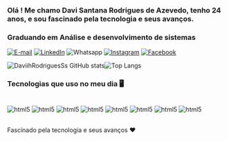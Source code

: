 ### Olá ! Me chamo Davi Santana Rodrigues de Azevedo, tenho 24 anos, e sou fascinado pela tecnologia e seus avanços.
### Graduando em Análise e desenvolvimento de sistemas 


[![E-mail](https://img.shields.io/badge/Gmail-D14836?style=for-the-badge&logo=gmail&logoColor=white)]([https://davi.devrodrigues@gmail.com)
[![LinkedIn](https://img.shields.io/badge/LinkedIn-0077B5?style=for-the-badge&logo=linkedin&logoColor=white)](https://www.linkedin.com/in/davi-rodrigues-330491245/)
![Whatsapp](https://img.shields.io/badge/WhatsApp-25D366?style=for-the-badge&logo=whatsapp&logoColor=white)
[![Instagram](https://img.shields.io/badge/Instagram-E4405F?style=for-the-badge&logo=instagram&logoColor=white)](https://www.instagram.com/davirodriguess___/)
[![Facebook](https://img.shields.io/badge/Facebook-1877F2?style=for-the-badge&logo=facebook&logoColor=white)](https://www.facebook.com/profile.php?id=100071225043114)

![ DaviihRodriguesSs GitHub stats](https://github-readme-stats.vercel.app/api?username=DaviRodrigues&show_icons=true&bg_color=00000000)![Top Langs](https://github-readme-stats.vercel.app/api/top-langs/?username=DaviRodrigues&hide_progress=true)



### Tecnologias que uso no meu dia 🖥️ 

<div style="display:inline_block"><br/>

<img align="center" alt="html5" src="https://img.shields.io/badge/C%23-239120?style=for-the-badge&logo=c-sharp&logoColor=white" />
<img align="center" alt="html5" src="https://img.shields.io/badge/.NET-5C2D91?style=for-the-badge&logo=.net&logoColor=white" />


<img align="center" alt="html5" src="https://img.shields.io/badge/Python-14354C?style=for-the-badge&logo=python&logoColor=white" />


<img align="center" alt="html5" src="https://img.shields.io/badge/HTML-239120?style=for-the-badge&logo=html5&logoColor=white" />
<img align="center" alt="html5" src="https://img.shields.io/badge/CSS3-1572B6?style=for-the-badge&logo=css3&logoColor=white" />
<img align="center" alt="html5" src="https://img.shields.io/badge/JavaScript-F7DF1E?style=for-the-badge&logo=javascript&logoColor=black" />
<img align="center" alt="html5" src="https://img.shields.io/badge/Microsoft_Excel-217346?style=for-the-badge&logo=microsoft-excel&logoColor=white" />
<img align="center" alt="html5" src="https://img.shields.io/badge/Microsoft_Word-2B579A?style=for-the-badge&logo=microsoft-word&logoColor=white" />
</div><br/>

Fascinado pela tecnologia e seus avanços ❤️
